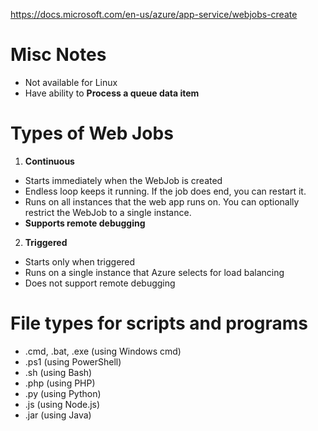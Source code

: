 https://docs.microsoft.com/en-us/azure/app-service/webjobs-create

# Misc Notes
- Not available for Linux
- Have ability to **Process a queue data item**

# Types of Web Jobs

1. **Continuous**
- Starts immediately when the WebJob is created
- Endless loop keeps it running. If the job does end, you can restart it.
- Runs on all instances that the web app runs on. You can optionally restrict the WebJob to a single instance.
- **Supports remote debugging**

2. **Triggered**
- Starts only when triggered 
- Runs on a single instance that Azure selects for load balancing 
- Does not support remote debugging

# File types for scripts and programs
- .cmd, .bat, .exe (using Windows cmd)
- .ps1 (using PowerShell)
- .sh (using Bash)
- .php (using PHP)
- .py (using Python)
- .js (using Node.js)
- .jar (using Java)
